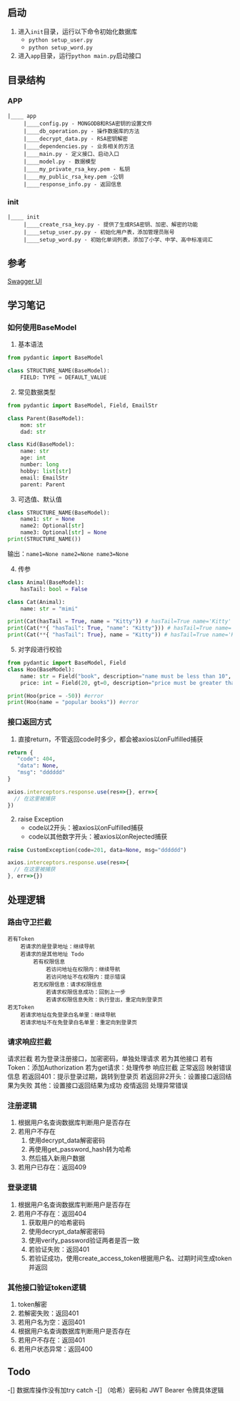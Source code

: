 ## 启动
1. 进入`init`目录，运行以下命令初始化数据库
   - `python setup_user.py`
   - `python setup_word.py`
2. 进入`app`目录，运行`python main.py`启动接口

## 目录结构

### APP
```Tree
|____ app
     |____config.py - MONGODB和RSA密钥的设置文件
     |____db_operation.py - 操作数据库的方法
     |____decrypt_data.py - RSA密钥解密
     |____dependencies.py - 业务相关的方法
     |____main.py - 定义接口、启动入口
     |____model.py - 数据模型
     |____my_private_rsa_key.pem - 私钥
     |____my_public_rsa_key.pem -公钥 
     |____response_info.py - 返回信息
```

### init
```Tree
|____ init
     |____create_rsa_key.py - 提供了生成RSA密钥、加密、解密的功能
     |____setup_user.py.py - 初始化用户表，添加管理员账号
     |____setup_word.py - 初始化单词列表，添加了小学、中学、高中标准词汇
```

## 参考
[Swagger UI](http://127.0.0.1:8000/docs)

## 学习笔记

### 如何使用BaseModel

1. 基本语法
```python
from pydantic import BaseModel

class STRUCTURE_NAME(BaseModel):
    FIELD: TYPE = DEFAULT_VALUE
```

2. 常见数据类型
```python
from pydantic import BaseModel, Field, EmailStr

class Parent(BaseModel):
    mom: str
    dad: str

class Kid(BaseModel):
    name: str
    age: int
    number: long
    hobby: list[str]
    email: EmailStr
    parent: Parent
```

3. 可选值、默认值
```python
class STRUCTURE_NAME(BaseModel):
    name1: str = None
    name2: Optional[str]
    name3: Optional[str] = None
print(STRUCTURE_NAME())
```
输出：`name1=None name2=None name3=None`

4. 传参
```python
class Animal(BaseModel):
    hasTail: bool = False

class Cat(Animal):
	name: str = "mimi"

print(Cat(hasTail = True, name = "Kitty")) # hasTail=True name='Kitty'
print(Cat(**{ "hasTail": True, "name": "Kitty"})) # hasTail=True name='Kitty'
print(Cat(**{ "hasTail": True}, name = "Kitty")) # hasTail=True name='Kitty'
```


5. 对字段进行校验
```python
from pydantic import BaseModel, Field
class Hoo(BaseModel):
    name: str = Field("book", description="name must be less than 10", title="book name", max_length=10)
    price: int = Field(20, gt=0, description="price must be greater than 0", title="good price")

print(Hoo(price = -50)) #error
print(Hoo(name = "popular books")) #error
```
### 接口返回方式
1. 直接return，不管返回code时多少，都会被axios以onFulfilled捕获
```python
return {
   "code": 404,
   "data": None,
   "msg": "dddddd"
}
```

```js
axios.interceptors.response.use(res=>{}, err=>{
  // 在这里被捕获
})
```

2. raise Exception
    - code以2开头：被axios以onFulfilled捕获
    - code以其他数字开头：被axios以onRejected捕获
```python
raise CustomException(code=201, data=None, msg="dddddd")
```

```js
axios.interceptors.response.use(res=>{
  // 在这里被捕获
}, err=>{})
```

## 处理逻辑

### 路由守卫拦截
    若有Token
        若请求的是登录地址：继续导航
        若请求的是其他地址 Todo
            若有权限信息
                若访问地址在权限内：继续导航
                若访问地址不在权限内：提示错误
            若无权限信息：请求权限信息
                若请求权限信息成功：回到上一步
                若请求权限信息失败：执行登出，重定向到登录页
    若无Token
        若请求地址在免登录白名单里：继续导航
        若请求地址不在免登录白名单里：重定向到登录页

### 请求响应拦截
请求拦截
    若为登录注册接口，加密密码，单独处理请求
    若为其他接口
        若有Token：添加Authorization
        若为get请求：处理传参
响应拦截
    正常返回
        映射错误信息
        若返回401：提示登录过期，跳转到登录页
        若返回非2开头：设置接口返回结果为失败
        其他：设置接口返回结果为成功
    疫情返回
        处理异常错误

### 注册逻辑
1. 根据用户名查询数据库判断用户是否存在
2. 若用户不存在
   1. 使用decrypt_data解密密码
   2. 再使用get_password_hash转为哈希
   3. 然后插入新用户数据
3. 若用户已存在：返回409

### 登录逻辑
1. 根据用户名查询数据库判断用户是否存在
2. 若用户不存在：返回404
   1. 获取用户的哈希密码
   2. 使用decrypt_data解密密码
   3. 使用verify_password验证两者是否一致
   4. 若验证失败：返回401
   5. 若验证成功，使用create_access_token根据用户名、过期时间生成token并返回

### 其他接口验证token逻辑
1. token解密
2. 若解密失败：返回401
3. 若用户名为空：返回401
4. 根据用户名查询数据库判断用户是否存在
5. 若用户不存在：返回401
6. 若用户状态异常：返回400

## Todo
-[] 数据库操作没有加try catch
-[] （哈希）密码和 JWT Bearer 令牌具体逻辑

























